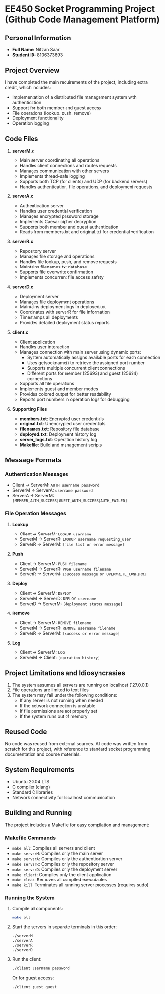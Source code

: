 # EE450 Socket Programming Project (Github Code Management Platform)

## Personal Information
- **Full Name:** Nitzan Saar
- **Student ID:** 8106373693

## Project Overview
I have completed the main requirements of the project, including extra credit, which includes:
- Implementation of a distributed file management system with authentication
- Support for both member and guest access
- File operations (lookup, push, remove)
- Deployment functionality
- Operation logging

## Code Files
1. **serverM.c**
   - Main server coordinating all operations
   - Handles client connections and routes requests
   - Manages communication with other servers
   - Implements thread-safe logging
   - Supports both TCP (for clients) and UDP (for backend servers)
   - Handles authentication, file operations, and deployment requests

2. **serverA.c**
   - Authentication server
   - Handles user credential verification
   - Manages encrypted password storage
   - Implements Caesar cipher decryption
   - Supports both member and guest authentication
   - Reads from members.txt and original.txt for credential verification

3. **serverR.c**
   - Repository server
   - Manages file storage and operations
   - Handles file lookup, push, and remove requests
   - Maintains filenames.txt database
   - Supports file overwrite confirmation
   - Implements concurrent file access safety

4. **serverD.c**
   - Deployment server
   - Manages file deployment operations
   - Maintains deployment logs in deployed.txt
   - Coordinates with serverR for file information
   - Timestamps all deployments
   - Provides detailed deployment status reports

5. **client.c**
   - Client application
   - Handles user interaction
   - Manages connection with main server using dynamic ports:
     - System automatically assigns available ports for each connection
     - Uses getsockname() to retrieve the assigned port number
     - Supports multiple concurrent client connections
     - Different ports for member (25693) and guest (25694) connections
   - Supports all file operations
   - Implements guest and member modes
   - Provides colored output for better readability
   - Reports port numbers in operation logs for debugging

6. **Supporting Files**
   - **members.txt**: Encrypted user credentials
   - **original.txt**: Unencrypted user credentials
   - **filenames.txt**: Repository file database
   - **deployed.txt**: Deployment history log
   - **server_logs.txt**: Operation history log
   - **Makefile**: Build and management scripts

## Message Formats

### Authentication Messages
- Client → ServerM: `AUTH username password`
- ServerM → ServerA: `username password`
- ServerA → ServerM: `[MEMBER_AUTH_SUCCESS|GUEST_AUTH_SUCCESS|AUTH_FAILED]`

### File Operation Messages
1. **Lookup**
   - Client → ServerM: `LOOKUP username`
   - ServerM → ServerR: `LOOKUP username requesting_user`
   - ServerR → ServerM: `[file list or error message]`

2. **Push**
   - Client → ServerM: `PUSH filename`
   - ServerM → ServerR: `PUSH username filename`
   - ServerR → ServerM: `[success message or OVERWRITE_CONFIRM]`

3. **Deploy**
   - Client → ServerM: `DEPLOY`
   - ServerM → ServerD: `DEPLOY username`
   - ServerD → ServerM: `[deployment status message]`

4. **Remove**
   - Client → ServerM: `REMOVE filename`
   - ServerM → ServerR: `REMOVE username filename`
   - ServerR → ServerM: `[success or error message]`

5. **Log**
   - Client → ServerM: `LOG`
   - ServerM → Client: `[operation history]`

## Project Limitations and Idiosyncrasies
1. The system assumes all servers are running on localhost (127.0.0.1)
2. File operations are limited to text files
3. The system may fail under the following conditions:
   - If any server is not running when needed
   - If the network connection is unstable
   - If file permissions are not properly set
   - If the system runs out of memory

## Reused Code
No code was reused from external sources. All code was written from scratch for this project, with reference to standard socket programming documentation and course materials.

## System Requirements
- Ubuntu 20.04 LTS
- C compiler (clang)
- Standard C libraries
- Network connectivity for localhost communication

## Building and Running
The project includes a Makefile for easy compilation and management:

### Makefile Commands
- `make all`: Compiles all servers and client
- `make serverM`: Compiles only the main server
- `make serverA`: Compiles only the authentication server
- `make serverR`: Compiles only the repository server
- `make serverD`: Compiles only the deployment server
- `make client`: Compiles only the client application
- `make clean`: Removes all compiled executables
- `make kill`: Terminates all running server processes (requires sudo)

### Running the System
1. Compile all components:
   ```bash
   make all
   ```

2. Start the servers in separate terminals in this order:
   ```bash
   ./serverM
   ./serverA
   ./serverR
   ./serverD
   ```

3. Run the client:
   ```bash
   ./client username password
   ```
   Or for guest access:
   ```bash
   ./client guest guest
   ```

